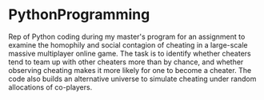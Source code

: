 # PythonProgramming

Rep of Python coding during my master's program for an assignment to examine the homophily and social contagion of cheating in a large-scale massive multiplayer online game. The task is to identify whether cheaters tend to team up with other cheaters more than by chance, and whether observing cheating makes it more likely for one to become a cheater. The code also builds an alternative universe to simulate cheating under random allocations of co-players.
